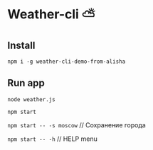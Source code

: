 # Weather-cli ⛅

## Install
`npm i -g weather-cli-demo-from-alisha
`

## Run app 
`node weather.js
`

`npm start`

`npm start -- -s moscow` // Сохранение города

`npm start -- -h` // HELP menu
